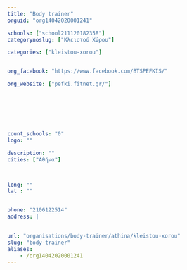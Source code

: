 ```yaml
---
title: "Body trainer"
orguid: "org14042020001241"

schools: ["school211120182358"]
categorynoslug: ["Κλειστού Χώρου"]

categories: ["kleistou-xorou"]


org_facebook: "https://www.facebook.com/BTSPEFKIS/"

org_website: ["pefki.fitnet.gr/"]







count_schools: "0"
logo: ""

description: ""
cities: ["Αθήνα"]



long: ""
lat : ""


phone: "2106122514"
address: |
    

url: "organisations/body-trainer/athina/kleistou-xorou"
slug: "body-trainer"
aliases:
    - /org14042020001241
---
```



